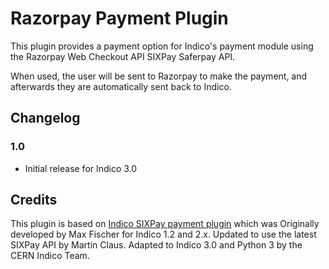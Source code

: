 # Razorpay Payment Plugin


This plugin provides a payment option for Indico's payment module using the
Razorpay Web Checkout API
SIXPay Saferpay API.

When used, the user will be sent to Razorpay to make the payment, and afterwards
they are automatically sent back to Indico.

## Changelog

### 1.0

- Initial release for Indico 3.0

## Credits

This plugin is based on [Indico SIXPay payment plugin](https://github.com/indico/indico-plugins/tree/master/payment_sixpay) which was 
Originally developed by Max Fischer for Indico 1.2 and 2.x. Updated to use the
latest SIXPay API by Martin Claus. Adapted to Indico 3.0 and Python 3 by the
CERN Indico Team.

